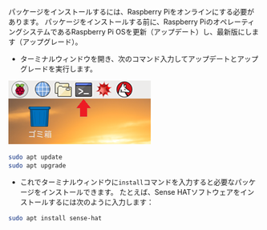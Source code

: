パッケージをインストールするには、Raspberry Piをオンラインにする必要があります。 パッケージをインストールする前に、Raspberry PiのオペレーティングシステムであるRaspberry Pi OSを更新（アップデート）し、最新版にします（アップグレード）。

+ ターミナルウィンドウを開き、次のコマンド入力してアップデートとアップグレードを実行します。

![ターミナルを開く](images/terminal.png)

```bash
sudo apt update
sudo apt upgrade
```

+ これでターミナルウィンドウに`install`コマンドを入力すると必要なパッケージをインストールできます。 たとえば、Sense HATソフトウェアをインストールするには次のように入力します：

```bash
sudo apt install sense-hat
```
